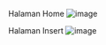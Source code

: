 Halaman Home
![image](https://github.com/user-attachments/assets/be31ff7b-acce-406e-8346-d4592e43b403)

Halaman Insert
![image](https://github.com/user-attachments/assets/ec0c9ea6-3d84-4c9c-8fe6-1cd6bd78bdbd)

